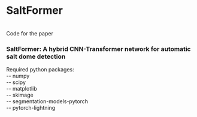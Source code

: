 # SaltFormer
<br/>
Code for the paper<br/>

### SaltFormer: A hybrid CNN-Transformer network for automatic salt dome detection <br />

Required python packages: <br/>
-- numpy<br/>
-- scipy<br/>
-- matplotlib<br/>
-- skimage<br/>
-- segmentation-models-pytorch<br/>
-- pytorch-lightning<br/>
<br/>

